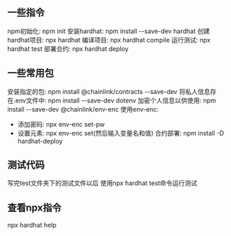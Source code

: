 ## 一些指令

npm初始化: npm init
安装hardhat: npm install --save-dev hardhat
创建hardhat项目: npx hardhat
编译项目: npx hardhat compile
运行测试: npx hardhat test
部署合约: npx hardhat deploy


## 一些常用包
安装指定的包: npm install @chainlink/contracts --save-dev
将私人信息存在.env文件中: npm install --save-dev dotenv
加密个人信息以供使用: npm install --save-dev @chainlink/env-enc
使用env-enc: 
- 添加密码: npx env-enc set-pw
- 设置元素: npx env-enc set(然后输入变量名和值)
合约部署: npm install -D hardhat-deploy 

## 测试代码
写完test文件夹下的测试文件以后
使用npx hardhat test命令运行测试

## 查看npx指令
npx hardhat help